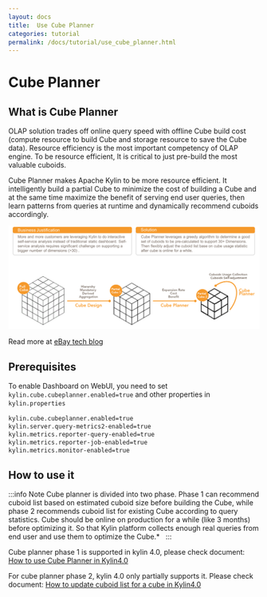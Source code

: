 ```yaml
---
layout: docs
title:  Use Cube Planner
categories: tutorial
permalink: /docs/tutorial/use_cube_planner.html
---
```


# Cube Planner

## What is Cube Planner

OLAP solution trades off online query speed with offline Cube build cost (compute resource to build Cube and storage resource to save the Cube data). Resource efficiency is the most important competency of OLAP engine. To be resource efficient, It is critical to just pre-build the most valuable cuboids.

Cube Planner makes Apache Kylin to be more resource efficient. It intelligently build a partial Cube to minimize the cost of building a Cube and at the same time maximize the benefit of serving end user queries, then learn patterns from queries at runtime and dynamically recommend cuboids accordingly. 

![CubePlanner](../../images/CubePlanner/CubePlanner.png)

Read more at [eBay tech blog](https://www.ebayinc.com/stories/blogs/tech/cube-planner-build-an-apache-kylin-olap-cube-efficiently-and-intelligently/)

## Prerequisites

To enable Dashboard on WebUI, you need to set `kylin.cube.cubeplanner.enabled=true` and other properties in `kylin.properties`

```
kylin.cube.cubeplanner.enabled=true
kylin.server.query-metrics2-enabled=true
kylin.metrics.reporter-query-enabled=true
kylin.metrics.reporter-job-enabled=true
kylin.metrics.monitor-enabled=true
```

## How to use it

:::info Note
Cube planner is divided into two phase. Phase 1 can recommend cuboid list based on estimated cuboid size before building the Cube, while phase 2 recommends cuboid list for existing Cube according to query statistics. Cube should be online on production for a while (like 3 months) before optimizing it. So that Kylin platform collects enough real queries from end user and use them to optimize the Cube.*  
:::

Cube planner phase 1 is supported in kylin 4.0, please check document: [How to use Cube Planner in Kylin4.0](https://cwiki.apache.org/confluence/display/KYLIN/How+to+use+Cube+Planner+in+Kylin+4)

For cube planner phase 2, kylin 4.0 only partially supports it. Please check document: [How to update cuboid list for a cube in Kylin4.0](https://cwiki.apache.org/confluence/display/KYLIN/How+to+update+cuboid+list+for+a+cube)

